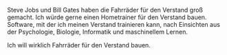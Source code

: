 Steve Jobs und Bill Gates haben die Fahrräder für den Verstand groß gemacht. Ich würde gerne einen Hometrainer für den Verstand bauen. Software, mit der ich meinen Verstand trainieren kann, nach Einsichten aus der Psychologie, Biologie, Informatik und maschinellem Lernen.



Ich will wirklich Fahrräder für den Verstand bauen. 


